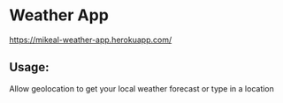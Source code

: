 # Weather App

https://mikeal-weather-app.herokuapp.com/

## Usage:

Allow geolocation to get your local weather forecast or type in a location